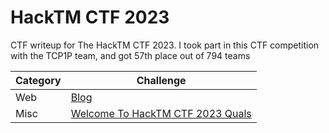 # HackTM CTF 2023
CTF writeup for The HackTM CTF 2023. I took part in this CTF competition with the TCP1P team, and got 57th place out of 794 teams

| Category | Challenge |
| --- | --- |
| Web | [Blog](/HackTM%20Quals%202023/Blog/)
| Misc | [Welcome To HackTM CTF 2023 Quals](/HackTM%20Quals%202023/Welcome%20To%20HackTM%20CTF%202023%20Quals/)